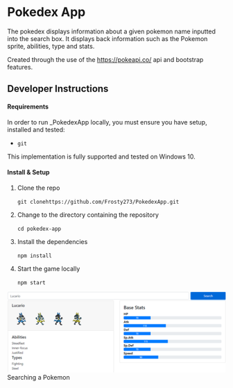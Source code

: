 # Pokedex App

The pokedex displays information about a given pokemon name inputted into the search box. It displays back information such as the Pokemon sprite, abilities, type and stats.

Created through the use of the https://pokeapi.co/ api and bootstrap features.

## Developer Instructions

#### Requirements

In order to run _PokedexApp locally, you must ensure you have setup, installed and tested:

-   `git`

This implementation is fully supported and tested on Windows 10.

#### Install & Setup

1. Clone the repo

    `git clonehttps://github.com/Frosty273/PokedexApp.git`

2. Change to the directory containing the repository

    `cd pokedex-app`

3. Install the dependencies

    `npm install`

4. Start the game locally

    `npm start`

![GitHub Logo](/Figure1.PNG)
Searching a Pokemon